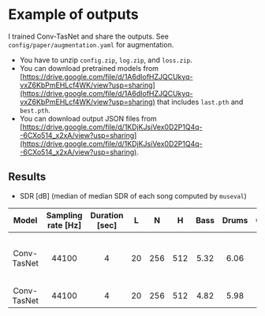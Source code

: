 # Example of outputs
I trained Conv-TasNet and share the outputs. See `config/paper/augmentation.yaml` for augmentation.
- You have to unzip `config.zip`, `log.zip`, and `loss.zip`.
- You can download pretrained models from [https://drive.google.com/file/d/1A6dIofHZJQCUkyq-vxZ6KbPmEHLcf4WK/view?usp=sharing](https://drive.google.com/file/d/1A6dIofHZJQCUkyq-vxZ6KbPmEHLcf4WK/view?usp=sharing) that includes `last.pth` and `best.pth`.
- You can download output JSON files from [https://drive.google.com/file/d/1KDjKJsiVex0D2P1Q4q--6CXo514_x2xA/view?usp=sharing](https://drive.google.com/file/d/1KDjKJsiVex0D2P1Q4q--6CXo514_x2xA/view?usp=sharing).

## Results
- SDR [dB] (median of median SDR of each song computed by `museval`)

| Model | Sampling rate [Hz] | Duration [sec] | L | N | H | Bass | Drums | Other | Vocals | Accompaniment | Average | Note |
| :---: | :---: | :---: | :---: | :---: | :---: | :---: | :---: | :---: | :---: | :---: | :---: | :---: |
| Conv-TasNet | 44100 | 4 | 20 | 256 | 512 | 5.32 | 6.06 | 4.00 | 6.04 | 12.33 | 5.35 | Epoch is chosen by validation loss. |
| Conv-TasNet | 44100 | 4 | 20 | 256 | 512 | 4.82 | 5.98 | 3.73 | 6.06 | 12.32 | 5.15 | After 100 epochs. |
